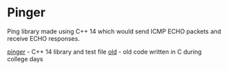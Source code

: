 # Pinger

Ping library made using C++ 14 which would send ICMP ECHO packets and receive ECHO responses.

[pinger](./pinger) - C++ 14 library and test file
[old](./old) - old code written in C during college days
